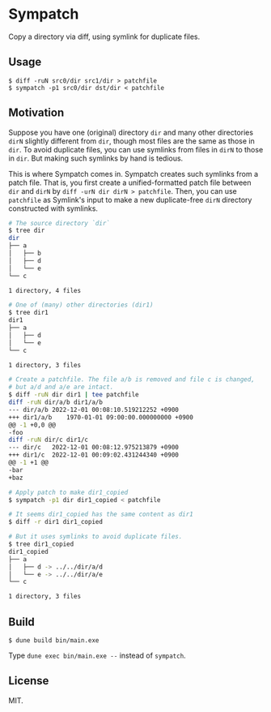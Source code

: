 # Sympatch

Copy a directory via diff, using symlink for duplicate files.

## Usage

```
$ diff -ruN src0/dir src1/dir > patchfile
$ sympatch -p1 src0/dir dst/dir < patchfile
```

## Motivation

Suppose you have one (original) directory `dir` and many other directories `dirN`
slightly different from `dir`, though most files are the same as those in `dir`.
To avoid duplicate files, you can use symlinks from files in `dirN` to those in `dir`.
But making such symlinks by hand is tedious.

This is where Sympatch comes in. Sympatch creates such symlinks from a patch file.
That is, you first create a unified-formatted patch file between `dir` and `dirN`
by `diff -urN dir dirN > patchfile`. Then, you can use `patchfile` as Symlink's input
to make a new duplicate-free `dirN` directory constructed with symlinks.

```sh
# The source directory `dir`
$ tree dir
dir
├── a
│   ├── b
│   ├── d
│   └── e
└── c

1 directory, 4 files

# One of (many) other directories (dir1)
$ tree dir1
dir1
├── a
│   ├── d
│   └── e
└── c

1 directory, 3 files

# Create a patchfile. The file a/b is removed and file c is changed,
# but a/d and a/e are intact.
$ diff -ruN dir dir1 | tee patchfile
diff -ruN dir/a/b dir1/a/b
--- dir/a/b	2022-12-01 00:08:10.519212252 +0900
+++ dir1/a/b	1970-01-01 09:00:00.000000000 +0900
@@ -1 +0,0 @@
-foo
diff -ruN dir/c dir1/c
--- dir/c	2022-12-01 00:08:12.975213879 +0900
+++ dir1/c	2022-12-01 00:09:02.431244340 +0900
@@ -1 +1 @@
-bar
+baz

# Apply patch to make dir1_copied
$ sympatch -p1 dir dir1_copied < patchfile

# It seems dir1_copied has the same content as dir1
$ diff -r dir1 dir1_copied

# But it uses symlinks to avoid duplicate files.
$ tree dir1_copied
dir1_copied
├── a
│   ├── d -> ../../dir/a/d
│   └── e -> ../../dir/a/e
└── c

1 directory, 3 files
```

## Build

```
$ dune build bin/main.exe
```

Type `dune exec bin/main.exe --` instead of `sympatch`.

## License

MIT.
